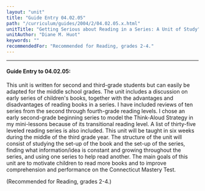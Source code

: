 ```yaml
---
layout: "unit"
title: "Guide Entry 04.02.05"
path: "/curriculum/guides/2004/2/04.02.05.x.html"
unitTitle: "Getting Serious about Reading in a Series: A Unit of Study"
unitAuthor: "Diane M. Huot"
keywords: ""
recommendedFor: "Recommended for Reading, grades 2-4."
---
```

<body>
<hr/>
 <h4>
  Guide Entry to 04.02.05:
 </h4>
 <p>
  This unit is written for second and third-grade students but can easily be adapted for the middle school grades. The unit includes a discussion on early series of children's books, together with the advantages and disadvantages of reading books in a series. I have included reviews of ten series from the second through fourth-grade reading levels. I chose an early second-grade beginning series to model the Think-Aloud Strategy in my mini-lessons because of its transitional reading level. A list of thirty-five leveled reading series is also included. This unit will be taught in six weeks during the middle of the third grade year. The structure of the unit will consist of studying the set-up of the book and the set-up of the series, finding what information/idea is constant and growing throughout the series, and using one series to help read another. The main goals of this unit are to motivate children to read more books and to improve comprehension and performance on the Connecticut Mastery Test.
 </p>
<p>
  (Recommended for Reading, grades 2-4.)
 </p>

</body>